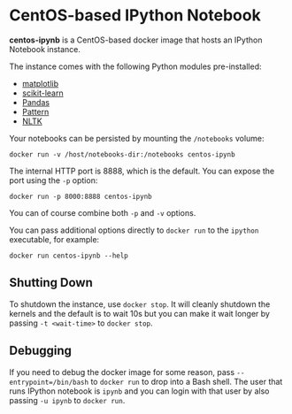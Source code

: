 CentOS-based IPython Notebook
===============================
**centos-ipynb** is a CentOS-based docker image that hosts an IPython Notebook
instance.

The instance comes with the following Python modules pre-installed:

- [matplotlib](http://matplotlib.org)
- [scikit-learn](http://scikit-learn.org)
- [Pandas](http://pandas.pydata.org/)
- [Pattern](http://www.clips.ua.ac.be/pattern)
- [NLTK](http://www.nltk.org)

Your notebooks can be persisted by mounting the `/notebooks` volume:

    docker run -v /host/notebooks-dir:/notebooks centos-ipynb

The internal HTTP port is 8888, which is the default. You can expose the port
using the `-p` option:

    docker run -p 8000:8888 centos-ipynb

You can of course combine both `-p` and `-v` options.

You can pass additional options directly to `docker run` to the `ipython` executable, for example:

    docker run centos-ipynb --help


Shutting Down
--------------
To shutdown the instance, use `docker stop`. It will cleanly shutdown the
kernels and the default is to wait 10s but you can make it wait longer by
passing `-t <wait-time>` to `docker stop`.


Debugging
----------
If you need to debug the docker image for some reason, pass
`--entrypoint=/bin/bash` to `docker run` to drop into a Bash shell. The user
that runs IPython notebook is `ipynb` and you can login with that user by also
passing `-u ipynb` to `docker run`.

